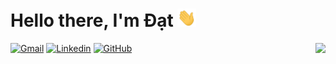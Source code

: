 <h1> Hello there, I'm Đạt <img src="https://raw.githubusercontent.com/ABSphreak/ABSphreak/master/gifs/Hi.gif" width="30px"></h2>

[![Gmail](https://img.shields.io/twitter/url?label=Gmail&logo=gmail&url=https://gmail.com)](mailto:thanhledatomon@gmail.com)
[![Linkedin](https://img.shields.io/twitter/url?label=Linkedin&logo=linkedin&url=https://linkedin.com/in/quankun)](https://www.linkedin.com/in/thanhdat24)
[![GitHub](https://img.shields.io/twitter/url?label=%20Visualize&logo=github&url=https://profile-summary-for-github.com/user/thanhdat24)](https://profile-summary-for-github.com/user/thanhdat24)
<img align='right' src="https://github-readme-stats.vercel.app/api?username=thanhdat24&show_icons=true">
<!--
**thanhdat24/thanhdat24** is a ✨ _special_ ✨ repository because its `README.md` (this file) appears on your GitHub profile.

Here are some ideas to get you started:

- 🔭 I’m currently working on ...
- 🌱 I’m currently learning ...
- 👯 I’m looking to collaborate on ...
- 🤔 I’m looking for help with ...
- 💬 Ask me about ...
- 📫 How to reach me: ...
- 😄 Pronouns: ...
- ⚡ Fun fact: ...
-->
